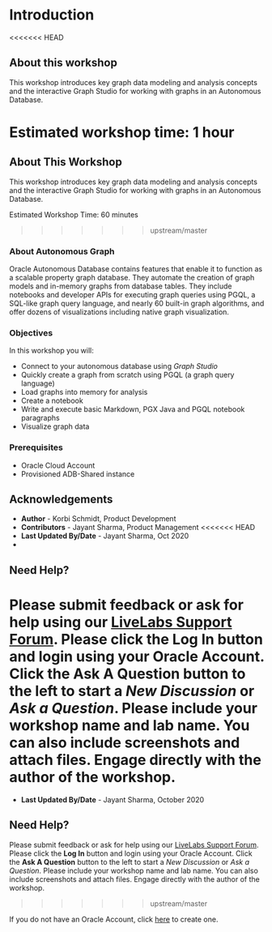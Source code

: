 # Introduction

<<<<<<< HEAD
## About this workshop

This workshop introduces key graph data modeling and analysis concepts and the interactive Graph Studio for working with graphs in an Autonomous Database.

Estimated workshop time: 1 hour
=======
## About This Workshop

This workshop introduces key graph data modeling and analysis concepts and the interactive Graph Studio for working with graphs in an Autonomous Database.

Estimated Workshop Time: 60 minutes
>>>>>>> upstream/master

### About Autonomous Graph 
Oracle Autonomous Database contains features that enable it to function as a scalable property graph database. They automate the creation of graph models and in-memory graphs from database tables. They  include notebooks and developer APIs for executing graph queries using PGQL, a SQL-like graph query language, and nearly 60 built-in graph algorithms, and offer dozens of visualizations including native graph visualization.

### Objectives

In this workshop you will:
* Connect to your autonomous database using *Graph Studio*
* Quickly create a graph from scratch using PGQL (a graph query language)
* Load graphs into memory for analysis
* Create a notebook
* Write and execute basic Markdown, PGX Java and PGQL notebook paragraphs
* Visualize graph data
 
### Prerequisites
* Oracle Cloud Account
* Provisioned ADB-Shared instance
  

## Acknowledgements
* **Author** - Korbi Schmidt, Product Development
* **Contributors** -  Jayant Sharma, Product Management
<<<<<<< HEAD
* **Last Updated By/Date** - Jayant Sharma, Oct 2020
* 
## Need Help?
Please submit feedback or ask for help using our [LiveLabs Support Forum](https://community.oracle.com/tech/developers/categories/livelabsdiscussions). Please click the **Log In** button and login using your Oracle Account. Click the **Ask A Question** button to the left to start a *New Discussion* or *Ask a Question*.  Please include your workshop name and lab name.  You can also include screenshots and attach files.  Engage directly with the author of the workshop.
=======
* **Last Updated By/Date** - Jayant Sharma, October 2020


## Need Help?
Please submit feedback or ask for help using our [LiveLabs Support Forum](https://community.oracle.com/tech/developers/categories/oracle-graph). Please click the **Log In** button and login using your Oracle Account. Click the **Ask A Question** button to the left to start a *New Discussion* or *Ask a Question*.  Please include your workshop name and lab name.  You can also include screenshots and attach files.  Engage directly with the author of the workshop.
>>>>>>> upstream/master

If you do not have an Oracle Account, click [here](https://profile.oracle.com/myprofile/account/create-account.jspx) to create one.
